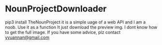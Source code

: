 # NounProjectDownloader
pip3 install TheNounProject
it is a simple uage of a web API and I am a noob.
Use it as a function
It just download the preview img. I dont know how to get the full image.
If you have some advice, plz contact yyuannan@gmail.com
